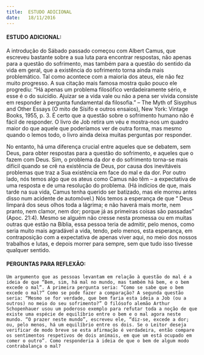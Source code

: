 ```yaml
---
title:  ESTUDO ADICIONAL
date:   18/11/2016
---
```


#### ESTUDO ADICIONAL:

A introdução do Sábado passado começou com Albert Camus, que escreveu bastante sobre a sua luta para encontrar respostas, não apenas para a questão do sofrimento, mas também para a questão do sentido da vida em geral, que a existência do sofrimento torna ainda mais problemático. Tal como acontece com a maioria dos ateus, ele não fez muito progresso. A sua citação mais famosa mostra quão pouco ele progrediu: “Há apenas um problema filosófico verdadeiramente sério, e esse é o do suicídio. Ajuizar se a vida vale ou não a pena ser vivida consiste em responder à pergunta fundamental da filosofia.” – The Myth of Sisyphus and Other Essays (O mito de Sísifo e outros ensaios), New York: Vintage Books, 1955, p. 3. É certo que a questão sobre o sofrimento humano não é fácil de responder. O livro de Job retira um véu e mostra-nos um quadro maior do que aquele que poderíamos ver de outra forma, mas mesmo quando o lemos todo, o livro ainda deixa muitas perguntas por responder.

No entanto, há uma diferença crucial entre aqueles que se debatem, sem Deus, para obter respostas para a questão do sofrimento, e aqueles que o fazem com Deus. Sim, o problema da dor e do sofrimento torna-se mais difícil quando se crê na existência de Deus, por causa dos inevitáveis problemas que traz a Sua existência em face do mal e da dor. Por outro lado, nós temos algo que os ateus como Camus não têm – a expectativa de uma resposta e de uma resolução do problema. (Há indícios de que, mais tarde na sua vida, Camus tenha querido ser batizado, mas ele morreu antes disso num acidente de automóvel.) Nós temos a esperança de que “ Deus limpará dos seus olhos toda a lágrima; e não haverá mais morte, nem pranto, nem clamor, nem dor; porque já as primeiras coisas são passadas” (Apoc. 21:4). Mesmo se alguém não cresse nesta promessa ou em muitas outras que estão na Bíblia, essa pessoa teria de admitir, pelo menos, como seria muito mais agradável a vida, tendo, pelo menos, esta esperança, em contraposição com a expectativa de apenas viver aqui, no meio dos nossos trabalhos e lutas, e depois morrer para sempre, sem que tudo isso tivesse qualquer sentido. 

#### PERGUNTAS PARA REFLEXÃO:

`Um argumento que as pessoas levantam em relação à questão do mal é a ideia de que “Bem, sim, há mal no mundo, mas também há bem, e o bem excede o mal”. A primeira pergunta seria: “Como se sabe que o bem excede o mal?” Como se pode fazer a comparação? A segunda questão seria: “Mesmo se for verdade, que bem faria esta ideia a Job (ou a outros) no meio do seu sofrimento?” O filósofo alemão Arthur Schopenhauer usou um poderoso exemplo para refutar toda a noção de que existe uma espécie de equilíbrio entre o bem e o mal agora neste mundo. “O prazer neste mundo”, escreveu ele, “diz-se, excede a dor; ou, pelo menos, há um equilíbrio entre os dois. Se o Leitor deseja verificar de modo breve se esta afirmação é verdadeira, então compare os sentimentos respetivos de dois animais, em que um está ocupado em comer o outro”. Como responderia à ideia de que o bem de algum modo contrabalança o mal?`